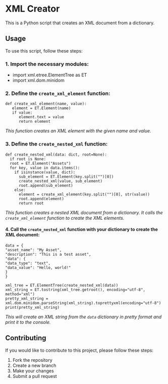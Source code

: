 # XML Creator

This is a Python script that creates an XML document from a dictionary.

## Usage

To use this script, follow these steps:

### 1. Import the necessary modules:

   - import xml.etree.ElementTree as ET
   - import xml.dom.minidom

### 2. Define the `create_xml_element` function:

```
def create_xml_element(name, value):
   element = ET.Element(name)
   if value:
      element.text = value
      return element
```

_This function creates an XML element with the given name and value._


### 3. Define the `create_nested_xml` function:

```
def create_nested_xml(data: dict, root=None):
  if root is None:
  root = ET.Element("Assets")
  for key, value in data.items():
    if isinstance(value, dict):
      sub_element = ET.Element(key.split("")[0])
      create_nested_xml(value, sub_element)
      root.append(sub_element)
    else:
      element = create_xml_element(key.split("")[0], str(value))
      root.append(element)
      return root
```

_This function creates a nested XML document from a dictionary. It calls the `create_xml_element` function to create the XML elements._

#### 4. Call the `create_nested_xml` function with your dictionary to create the XML document:
```
data = {
"asset_name": "My Asset",
"description": "This is a test asset",
"data": {
"data_type": "text",
"data_value": "Hello, world!"
}
}

xml_tree = ET.ElementTree(create_nested_xml(data))
xml_string = ET.tostring(xml_tree.getroot(), encoding="utf-8", method="xml")
pretty_xml_string = xml.dom.minidom.parseString(xml_string).toprettyxml(encoding="utf-8")
print(pretty_xml_string)
```

_This will create an XML string from the `data` dictionary in pretty format and print it to the console._

## Contributing

If you would like to contribute to this project, please follow these steps:

1. Fork the repository
2. Create a new branch
3. Make your changes
4. Submit a pull request

